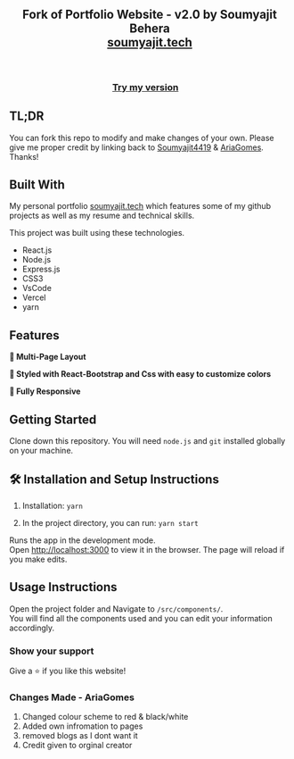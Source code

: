 <h2 align="center">
  Fork of Portfolio Website - v2.0 by Soumyajit Behera<br/>
  <a href="http://soumyajit.tech/" target="_blank">soumyajit.tech</a>
</h2>

<br/>

<h3 align="center">
    <a href="https://ariagomes.com"> Try my version</a> &nbsp; &nbsp;
</h3>

## TL;DR

You can fork this repo to modify and make changes of your own. Please give me proper credit by linking back to [Soumyajit4419](https://github.com/soumyajit4419/Portfolio) & [AriaGomes](https://github.com/AriaGomes/Portfolio-Red). Thanks!

## Built With

My personal portfolio <a href="https://ariagomes.com/" target="_blank">soumyajit.tech</a> which features some of my github projects as well as my resume and technical skills.<br/>

This project was built using these technologies.

- React.js
- Node.js
- Express.js
- CSS3
- VsCode
- Vercel
- yarn

## Features

**📖 Multi-Page Layout**

**🎨 Styled with React-Bootstrap and Css with easy to customize colors**

**📱 Fully Responsive**

## Getting Started

Clone down this repository. You will need `node.js` and `git` installed globally on your machine.

## 🛠 Installation and Setup Instructions

1. Installation: `yarn`

2. In the project directory, you can run: `yarn start`

Runs the app in the development mode.\
Open [http://localhost:3000](http://localhost:3000) to view it in the browser.
The page will reload if you make edits.

## Usage Instructions

Open the project folder and Navigate to `/src/components/`. <br/>
You will find all the components used and you can edit your information accordingly.

### Show your support

Give a ⭐ if you like this website!

### Changes Made - AriaGomes
1. Changed colour scheme to red & black/white
2. Added own infromation to pages
3. removed blogs as I dont want it
4. Credit given to orginal creator

